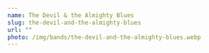```yaml
---
name: The Devil & the Almighty Blues
slug: the-devil-and-the-almighty-blues
url: ""
photo: /img/bands/the-devil-and-the-almighty-blues.webp
---
```

